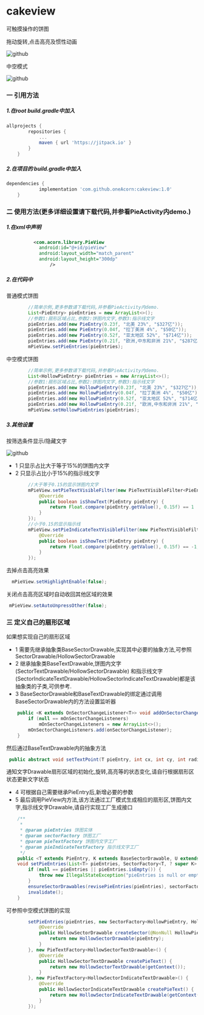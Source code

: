 # cakeview
可触摸操作的饼图

拖动旋转,点击高亮及惯性动画

![github](https://github.com/oneAcorn/cakeview/blob/master/20190506_092928.gif "拖动旋转,点击高亮及惯性动画")

中空模式

![github](https://github.com/oneAcorn/cakeview/blob/master/20190506_093340.gif "拖动旋转,点击高亮及惯性动画")

### 一 引用方法

##### 1.在root build.gradle中加入

```gradle
allprojects {
		repositories {
			...
			maven { url 'https://jitpack.io' }
		}
	}
```

##### 2.在项目的 build.gradle中加入

```gradle
dependencies {
	        implementation 'com.github.oneAcorn:cakeview:1.0'
	}
```

### 二 使用方法(更多详细设置请下载代码,并参看PieActivity内demo.)

##### 1.在xml中声明

```xml
          <com.acorn.library.PieView
            android:id="@+id/pieView"
            android:layout_width="match_parent"
            android:layout_height="300dp"
                />
```

##### 2.在代码中 

普通模式饼图

```java
        //简单示例,更多参数请下载代码,并参看PieActivity内demo.
        List<PieEntry> pieEntries = new ArrayList<>();
        //参数1:扇形区域占比,参数2:饼图内文字,参数3:指示线文字
        pieEntries.add(new PieEntry(0.23f, "北美 23%", "$327亿"));
        pieEntries.add(new PieEntry(0.04f, "拉丁美洲 4%", "$50亿"));
        pieEntries.add(new PieEntry(0.52f, "亚太地区 52%", "$714亿"));
        pieEntries.add(new PieEntry(0.21f, "欧洲,中东和非洲 21%", "$287亿"));
        mPieView.setPieEntries(pieEntries);
```

中空模式饼图

```java
        //简单示例,更多参数请下载代码,并参看PieActivity内demo.
        List<HollowPieEntry> pieEntries = new ArrayList<>();
        //参数1:扇形区域占比,参数2:饼图内文字,参数3:指示线文字
        pieEntries.add(new HollowPieEntry(0.23f, "北美 23%", "$327亿"));
        pieEntries.add(new HollowPieEntry(0.04f, "拉丁美洲 4%", "$50亿"));
        pieEntries.add(new HollowPieEntry(0.52f, "亚太地区 52%", "$714亿"));
        pieEntries.add(new HollowPieEntry(0.21f, "欧洲,中东和非洲 21%", "$287亿"));
        mPieView.setHollowPieEntries(pieEntries);
```

##### 3.其他设置

按筛选条件显示/隐藏文字

![github](https://github.com/oneAcorn/cakeview/blob/master/20190506_093532.gif "按筛选条件显示/隐藏文字")

* 1 只显示占比大于等于15%的饼图内文字
* 2 只显示占比小于15%的指示线文字

```java
        //大于等于0.15的显示饼图内文字
        mPieView.setPieTextVisibleFilter(new PieTextVisibleFilter<PieEntry>() {
            @Override
            public boolean isShowText(PieEntry pieEntry) {
                return Float.compare(pieEntry.getValue(), 0.15f) == 1 || Float.compare(pieEntry.getValue(), 0.15f) == 0;
            }
        });
        //小于0.15的显示指示线
        mPieView.setPieIndicateTextVisibleFilter(new PieTextVisibleFilter<PieEntry>() {
            @Override
            public boolean isShowText(PieEntry pieEntry) {
                return Float.compare(pieEntry.getValue(), 0.15f) == -1;
            }
        });
```

去掉点击高亮效果

```java
  mPieView.setHighlightEnable(false);
```

关闭点击高亮区域时自动收回其他区域的效果

```java
 mPieView.setAutoUnpressOther(false);
```

### 三 定义自己的扇形区域
如果想实现自己的扇形区域
* 1 需要先继承抽象类BaseSectorDrawable,实现其中必要的抽象方法,可参照SectorDrawable/HollowSectorDrawable
* 2 继承抽象类BaseTextDrawable,饼图内文字(SectorTextDrawable/HollowSectorDrawable)
和指示线文字(SectorIndicateTextDrawable/HollowSectorIndicateTextDrawable)都是该抽象类的子类,可供参考.
* 3 BaseSectorDrawable和BaseTextDrawable的绑定通过调用BaseSectorDrawable内的方法设置监听器
```java
    public <K extends OnSectorChangeListener<T>> void addOnSectorChangeListener(K onSectorChangeListener) {
        if (null == mOnSectorChangeListeners)
            mOnSectorChangeListeners = new ArrayList<>();
        mOnSectorChangeListeners.add(onSectorChangeListener);
    }
```

然后通过BaseTextDrawable内的抽象方法
```java
 public abstract void setTextPoint(T pieEntry, int cx, int cy, int radius, int source);
```
通知文字Drawable扇形区域的初始化,旋转,高亮等的状态变化,请自行根据扇形区状态更新文字状态
* 4 可根据自己需要继承PieEntry后,新增必要的参数
* 5 最后调用PieView内方法,该方法通过工厂模式生成相应的扇形区,饼图内文字,指示线文字Drawable,请自行实现工厂生成接口
```java
    /**
     *
     * @param pieEntries 饼图实体
     * @param sectorFactory 饼图工厂
     * @param pieTextFactory 饼图内文字工厂
     * @param pieIndicateTextFactory 指示线文字工厂
     */
    public <T extends PieEntry, K extends BaseSectorDrawable, U extends BaseTextDrawable, E extends BaseTextDrawable>
    void setPieEntries(List<T> pieEntries, SectorFactory<T, ? super K> sectorFactory, PieTextFactory<? super U> pieTextFactory, PieTextFactory<? super E> pieIndicateTextFactory) {
        if (null == pieEntries || pieEntries.isEmpty()) {
            throw new IllegalStateException("pieEntries is null or empty");
        }
        ensureSectorDrawables(revisePieEntries(pieEntries), sectorFactory, pieTextFactory, pieIndicateTextFactory);
        invalidate();
    }
```
可参照中空模式饼图的实现
```java
        setPieEntries(pieEntries, new SectorFactory<HollowPieEntry, HollowSectorDrawable>() {
            @Override
            public HollowSectorDrawable createSector(@NonNull HollowPieEntry pieEntry, int position) {
                return new HollowSectorDrawable(pieEntry);
            }
        }, new PieTextFactory<HollowSectorTextDrawable>() {
            @Override
            public HollowSectorTextDrawable createPieText() {
                return new HollowSectorTextDrawable(getContext());
            }
        }, new PieTextFactory<HollowSectorIndicateTextDrawable>() {
            @Override
            public HollowSectorIndicateTextDrawable createPieText() {
                return new HollowSectorIndicateTextDrawable(getContext());
            }
        });
```

